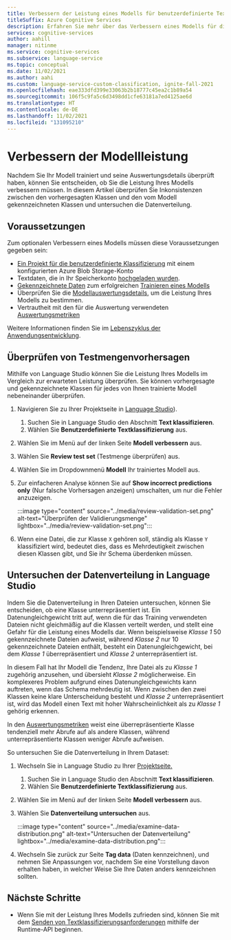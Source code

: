 ```yaml
---
title: Verbessern der Leistung eines Modells für benutzerdefinierte Textklassifizierung
titleSuffix: Azure Cognitive Services
description: Erfahren Sie mehr über das Verbessern eines Modells für die benutzerdefinierte Textklassifizierung.
services: cognitive-services
author: aahill
manager: nitinme
ms.service: cognitive-services
ms.subservice: language-service
ms.topic: conceptual
ms.date: 11/02/2021
ms.author: aahi
ms.custom: language-service-custom-classification, ignite-fall-2021
ms.openlocfilehash: eae333dfd399e33063b2b18777c45ea2c1b89a54
ms.sourcegitcommit: 106f5c9fa5c6d3498dd1cfe63181a7ed4125ae6d
ms.translationtype: HT
ms.contentlocale: de-DE
ms.lasthandoff: 11/02/2021
ms.locfileid: "131095210"
---
```

# <a name="improve-model-performance"></a>Verbessern der Modellleistung

Nachdem Sie Ihr Modell trainiert und seine Auswertungsdetails überprüft haben, können Sie entscheiden, ob Sie die Leistung Ihres Modells verbessern müssen. In diesem Artikel überprüfen Sie Inkonsistenzen zwischen den vorhergesagten Klassen und den vom Modell gekennzeichneten Klassen und untersuchen die Datenverteilung.

## <a name="prerequisites"></a>Voraussetzungen

Zum optionalen Verbessern eines Modells müssen diese Voraussetzungen gegeben sein:

* [Ein Projekt für die benutzerdefinierte Klassifizierung](create-project.md) mit einem konfigurierten Azure Blob Storage-Konto 
* Textdaten, die in Ihr Speicherkonto [hochgeladen wurden](create-project.md#prepare-training-data).
* [Gekennzeichnete Daten](tag-data.md) zum erfolgreichen [Trainieren eines Modells](train-model.md)
* Überprüfen Sie die [Modellauswertungsdetails](view-model-evaluation.md), um die Leistung Ihres Modells zu bestimmen.
* Vertrautheit mit den für die Auswertung verwendeten [Auswertungsmetriken](../concepts/evaluation.md)

Weitere Informationen finden Sie im [Lebenszyklus der Anwendungsentwicklung](../overview.md#application-development-lifecycle).

## <a name="review-test-set-predictions"></a>Überprüfen von Testmengenvorhersagen

Mithilfe von Language Studio können Sie die Leistung Ihres Modells im Vergleich zur erwarteten Leistung überprüfen. Sie können vorhergesagte und gekennzeichnete Klassen für jedes von Ihnen trainierte Modell nebeneinander überprüfen.

1. Navigieren Sie zu Ihrer Projektseite in [Language Studio](https://aka.ms/languageStudio)).
    1. Suchen Sie in Language Studio den Abschnitt **Text klassifizieren**.
    2. Wählen Sie **Benutzerdefinierte Textklassifizierung** aus. 

2. Wählen Sie im Menü auf der linken Seite **Modell verbessern** aus.

3. Wählen Sie **Review test set** (Testmenge überprüfen) aus.

4. Wählen Sie im Dropdownmenü **Modell** Ihr trainiertes Modell aus.

5. Zur einfacheren Analyse können Sie auf **Show incorrect predictions only** (Nur falsche Vorhersagen anzeigen) umschalten, um nur die Fehler anzuzeigen.

    :::image type="content" source="../media/review-validation-set.png" alt-text="Überprüfen der Validierungsmenge" lightbox="../media/review-validation-set.png":::

6. Wenn eine Datei, die zur Klasse `X` gehören soll, ständig als Klasse `Y` klassifiziert wird, bedeutet dies, dass es Mehrdeutigkeit zwischen diesen Klassen gibt, und Sie ihr Schema überdenken müssen.

## <a name="examine-data-distribution-from-language-studio"></a>Untersuchen der Datenverteilung in Language Studio

Indem Sie die Datenverteilung in Ihren Dateien untersuchen, können Sie entscheiden, ob eine Klasse unterrepräsentiert ist. Ein Datenungleichgewicht tritt auf, wenn die für das Training verwendeten Dateien nicht gleichmäßig auf die Klassen verteilt werden, und stellt eine Gefahr für die Leistung eines Modells dar. Wenn beispielsweise *Klasse 1* 50 gekennzeichnete Dateien aufweist, während *Klasse 2* nur 10 gekennzeichnete Dateien enthält, besteht ein Datenungleichgewicht, bei dem *Klasse 1* überrepräsentiert und *Klasse 2* unterrepräsentiert ist. 

In diesem Fall hat Ihr Modell die Tendenz, Ihre Datei als zu *Klasse 1* zugehörig anzusehen, und übersieht *Klasse 2* möglicherweise. Ein komplexeres Problem aufgrund eines Datenungleichgewichts kann auftreten, wenn das Schema mehrdeutig ist. Wenn zwischen den zwei Klassen keine klare Unterscheidung besteht und *Klasse 2* unterrepräsentiert ist, wird das Modell einen Text mit hoher Wahrscheinlichkeit als zu *Klasse 1* gehörig erkennen.

In den [Auswertungsmetriken](../concepts/evaluation.md) weist eine überrepräsentierte Klasse tendenziell mehr Abrufe auf als andere Klassen, während unterrepräsentierte Klassen weniger Abrufe aufweisen.

So untersuchen Sie die Datenverteilung in Ihrem Dataset:

1. Wechseln Sie in Language Studio zu Ihrer [Projektseite.](https://aka.ms/languageStudio)
    1. Suchen Sie in Language Studio den Abschnitt **Text klassifizieren**.
    2. Wählen Sie **Benutzerdefinierte Textklassifizierung** aus. 

2. Wählen Sie im Menü auf der linken Seite **Modell verbessern** aus.

3. Wählen Sie **Datenverteilung untersuchen** aus.

    :::image type="content" source="../media/examine-data-distribution.png" alt-text="Untersuchen der Datenverteilung" lightbox="../media/examine-data-distribution.png":::

4. Wechseln Sie zurück zur Seite **Tag data** (Daten kennzeichnen), und nehmen Sie Anpassungen vor, nachdem Sie eine Vorstellung davon erhalten haben, in welcher Weise Sie Ihre Daten anders kennzeichnen sollten.

## <a name="next-steps"></a>Nächste Schritte

* Wenn Sie mit der Leistung Ihres Modells zufrieden sind, können Sie mit dem [Senden von Textklassifizierungsanforderungen](call-api.md) mithilfe der Runtime-API beginnen.
